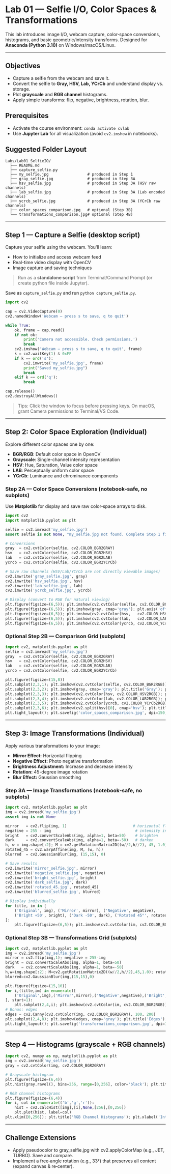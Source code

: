 # Lab 01 — Selfie I/O, Color Spaces & Transformations

This lab introduces image I/O, webcam capture, color‐space conversions, histograms, and basic geometric/intensity transforms. Designed for **Anaconda (Python 3.10)** on Windows/macOS/Linux.

---

## Objectives

* Capture a selfie from the webcam and save it.
* Convert the selfie to **Gray, HSV, Lab, YCrCb** and understand display vs. storage.
* Plot **grayscale** and **RGB channel** histograms.
* Apply simple transforms: flip, negative, brightness, rotation, blur.

## Prerequisites

* Activate the course environment: `conda activate cvlab`
* Use **Jupyter Lab** for all visualization (avoid `cv2.imshow` in notebooks).

## Suggested Folder Layout

```
Labs/Lab01_SelfieIO/
  ├── README.md
  ├── capture_selfie.py
  ├── my_selfie.jpg                 # produced in Step 1
  ├── gray_selfie.jpg               # produced in Step 3A
  ├── hsv_selfie.jpg                # produced in Step 3A (HSV raw channels)
  ├── lab_selfie.jpg                # produced in Step 3A (Lab encoded channels)
  ├── ycrcb_selfie.jpg              # produced in Step 3A (YCrCb raw channels)
  ├── color_spaces_comparison.jpg   # optional (Step 3B)
  └── transformations_comparison.jpg# optional (Step 4B)
```

---

## Step 1 — Capture a Selfie (desktop script)
Capture your selfie using the webcam. You'll learn:
  - How to initialize and access webcam feed
  - Real-time video display with OpenCV
  - Image capture and saving techniques

> Run as a **standalone script** from Terminal/Command Prompt (or create python file inside Jupyter).

Save as `capture_selfie.py` and run `python capture_selfie.py`.

```python
import cv2

cap = cv2.VideoCapture(0)
cv2.namedWindow('Webcam — press s to save, q to quit')

while True:
    ok, frame = cap.read()
    if not ok:
        print('Camera not accessible. Check permissions.')
        break
    cv2.imshow('Webcam — press s to save, q to quit', frame)
    k = cv2.waitKey(1) & 0xFF
    if k == ord('s'):
        cv2.imwrite('my_selfie.jpg', frame)
        print("Saved my_selfie.jpg")
        break
    elif k == ord('q'):
        break

cap.release()
cv2.destroyAllWindows()
```

> Tips: Click the window to focus before pressing keys. On macOS, grant Camera permissions to Terminal/VS Code.

---
## Step 2: Color Space Exploration (Individual)
Explore different color spaces one by one:
  - **BGR/RGB**: Default color space in OpenCV
  - **Grayscale**: Single-channel intensity representation
  - **HSV**: Hue, Saturation, Value color space
  - **LAB**: Perceptually uniform color space
  - **YCrCb**: Luminance and chrominance components

### Step 2A — Color Space Conversions (notebook‑safe, no subplots)

Use **Matplotlib** for display and save raw color‐space arrays to disk.

```python
import cv2
import matplotlib.pyplot as plt

selfie = cv2.imread('my_selfie.jpg')
assert selfie is not None, "my_selfie.jpg not found. Complete Step 1 first."

# Conversions
gray  = cv2.cvtColor(selfie, cv2.COLOR_BGR2GRAY)
hsv   = cv2.cvtColor(selfie, cv2.COLOR_BGR2HSV)
lab   = cv2.cvtColor(selfie, cv2.COLOR_BGR2LAB)
ycrcb = cv2.cvtColor(selfie, cv2.COLOR_BGR2YCrCb)

# Save raw channels (HSV/Lab/YCrCb are not directly viewable images)
cv2.imwrite('gray_selfie.jpg', gray)
cv2.imwrite('hsv_selfie.jpg', hsv)
cv2.imwrite('lab_selfie.jpg', lab)
cv2.imwrite('ycrcb_selfie.jpg', ycrcb)

# Display (convert to RGB for natural viewing)
plt.figure(figsize=(6,5)); plt.imshow(cv2.cvtColor(selfie, cv2.COLOR_BGR2RGB)); plt.axis('off'); plt.title('Original (BGR→RGB)'); plt.show()
plt.figure(figsize=(6,5)); plt.imshow(gray, cmap='gray'); plt.axis('off'); plt.title('Grayscale'); plt.show()
plt.figure(figsize=(6,5)); plt.imshow(cv2.cvtColor(hsv,   cv2.COLOR_HSV2RGB));   plt.axis('off'); plt.title('HSV (display)');   plt.show()
plt.figure(figsize=(6,5)); plt.imshow(cv2.cvtColor(lab,   cv2.COLOR_LAB2RGB));   plt.axis('off'); plt.title('Lab (display)');   plt.show()
plt.figure(figsize=(6,5)); plt.imshow(cv2.cvtColor(ycrcb, cv2.COLOR_YCrCb2RGB)); plt.axis('off'); plt.title('YCrCb (display)'); plt.show()
```

### Optional Step 2B — Comparison Grid (subplots)

```python
import cv2, matplotlib.pyplot as plt
selfie = cv2.imread('my_selfie.jpg')
gray  = cv2.cvtColor(selfie, cv2.COLOR_BGR2GRAY)
hsv   = cv2.cvtColor(selfie, cv2.COLOR_BGR2HSV)
lab   = cv2.cvtColor(selfie, cv2.COLOR_BGR2LAB)
ycrcb = cv2.cvtColor(selfie, cv2.COLOR_BGR2YCrCb)

plt.figure(figsize=(15,8))
plt.subplot(2,3,1); plt.imshow(cv2.cvtColor(selfie, cv2.COLOR_BGR2RGB)); plt.title('BGR→RGB'); plt.axis('off')
plt.subplot(2,3,2); plt.imshow(gray, cmap='gray'); plt.title('Gray'); plt.axis('off')
plt.subplot(2,3,3); plt.imshow(cv2.cvtColor(hsv, cv2.COLOR_HSV2RGB)); plt.title('HSV'); plt.axis('off')
plt.subplot(2,3,4); plt.imshow(cv2.cvtColor(lab, cv2.COLOR_LAB2RGB)); plt.title('Lab'); plt.axis('off')
plt.subplot(2,3,5); plt.imshow(cv2.cvtColor(ycrcb, cv2.COLOR_YCrCb2RGB)); plt.title('YCrCb'); plt.axis('off')
plt.subplot(2,3,6); plt.imshow(cv2.split(hsv)[0], cmap='hsv'); plt.title('Hue channel'); plt.axis('off')
plt.tight_layout(); plt.savefig('color_spaces_comparison.jpg', dpi=150, bbox_inches='tight'); plt.show()
```

---
## Step 3: Image Transformations (Individual)
Apply various transformations to your image:
  - **Mirror Effect:** Horizontal flipping
  - **Negative Effect:** Photo negative transformation
  - **Brightness Adjustment:** Increase and decrease intensity
  - **Rotation:** 45-degree image rotation
  - **Blur Effect:** Gaussian smoothing

### Step 3A — Image Transformations (notebook‑safe, no subplots)

```python
import cv2, matplotlib.pyplot as plt
img = cv2.imread('my_selfie.jpg')
assert img is not None

mirror   = cv2.flip(img, 1)                             # horizontal flip
negative = 255 - img                                     # intensity invert
bright   = cv2.convertScaleAbs(img, alpha=1, beta=50)    # brighten
dark     = cv2.convertScaleAbs(img, alpha=1, beta=-50)   # darken
h, w = img.shape[:2]; M = cv2.getRotationMatrix2D((w//2,h//2), 45, 1.0)
rotated_45 = cv2.warpAffine(img, M, (w, h))
blurred  = cv2.GaussianBlur(img, (15,15), 0)

# Save results
cv2.imwrite('mirror_selfie.jpg', mirror)
cv2.imwrite('negative_selfie.jpg', negative)
cv2.imwrite('bright_selfie.jpg', bright)
cv2.imwrite('dark_selfie.jpg', dark)
cv2.imwrite('rotated_45.jpg', rotated_45)
cv2.imwrite('blurred_selfie.jpg', blurred)

# Display individually
for title, im in [
    ('Original', img), ('Mirror', mirror), ('Negative', negative),
    ('Bright +50', bright), ('Dark -50', dark), ('Rotated 45°', rotated_45), ('Blurred', blurred)
]:
    plt.figure(figsize=(6,5)); plt.imshow(cv2.cvtColor(im, cv2.COLOR_BGR2RGB)); plt.axis('off'); plt.title(title); plt.show()
```

### Optional Step 3B — Transformations Grid (subplots)

```python
import cv2, matplotlib.pyplot as plt
img = cv2.imread('my_selfie.jpg')
mirror = cv2.flip(img,1); negative = 255-img
bright = cv2.convertScaleAbs(img, alpha=1, beta=50)
dark   = cv2.convertScaleAbs(img, alpha=1, beta=-50)
h,w=img.shape[:2]; M=cv2.getRotationMatrix2D((w//2,h//2),45,1.0); rotated_45=cv2.warpAffine(img,M,(w,h))
blurred=cv2.GaussianBlur(img,(15,15),0)

plt.figure(figsize=(15,10))
for i,(title,im) in enumerate([
    ('Original',img),('Mirror',mirror),('Negative',negative),('Bright',bright),('Dark',dark),('Rotated 45°',rotated_45),('Blurred',blurred)
], start=1):
    plt.subplot(2,4,i); plt.imshow(cv2.cvtColor(im, cv2.COLOR_BGR2RGB)); plt.title(title); plt.axis('off')
# Bonus: edges
edges = cv2.Canny(cv2.cvtColor(img, cv2.COLOR_BGR2GRAY), 100, 200)
plt.subplot(2,4,8); plt.imshow(edges, cmap='gray'); plt.title('Edges'); plt.axis('off')
plt.tight_layout(); plt.savefig('transformations_comparison.jpg', dpi=150, bbox_inches='tight'); plt.show()
```

---

## Step 4 — Histograms (grayscale + RGB channels)

```python
import cv2, numpy as np, matplotlib.pyplot as plt
img = cv2.imread('my_selfie.jpg')
gray = cv2.cvtColor(img, cv2.COLOR_BGR2GRAY)

# Grayscale histogram
plt.figure(figsize=(6,4))
plt.hist(gray.ravel(), bins=256, range=[0,256], color='black'); plt.title('Grayscale Histogram'); plt.xlabel('Intensity'); plt.ylabel('Count'); plt.show()

# RGB channel histograms
plt.figure(figsize=(6,4))
for i, col in enumerate(('b','g','r')):
    hist = cv2.calcHist([img],[i],None,[256],[0,256])
    plt.plot(hist, label=col)
plt.xlim([0,256]); plt.title('RGB Channel Histograms'); plt.xlabel('Intensity'); plt.ylabel('Count'); plt.legend(); plt.show()
```

---
## Challenge Extensions
- Apply pseudocolor to gray_selfie.jpg with cv2.applyColorMap (e.g., JET, TURBO). Save and compare.
- Implement a free‑angle rotation (e.g., 33°) that preserves all content (expand canvas & re‑center).
